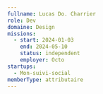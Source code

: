 ```yaml
---
fullname: Lucas Do. Charrier
role: Dev
domaine: Design
missions:
  - start: 2024-01-03
    end: 2024-05-10
    status: independent
    employer: Octo
startups:
  - Mon-suivi-social
memberType: attributaire
---
```


